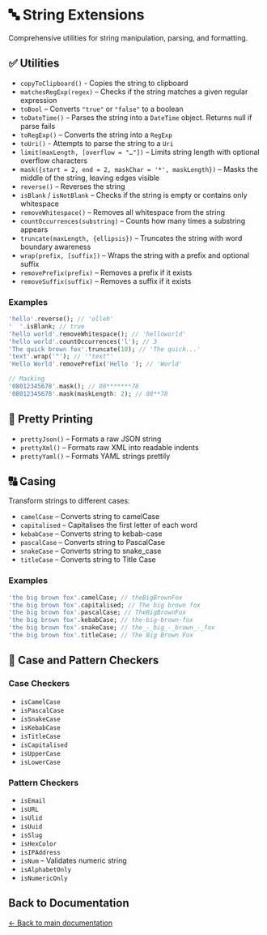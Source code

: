 # 🔤 String Extensions

Comprehensive utilities for string manipulation, parsing, and formatting.

## ✅ Utilities

- `copyToClipboard()` - Copies the string to clipboard
- `matchesRegExp(regex)` – Checks if the string matches a given regular expression
- `toBool` – Converts `"true"` or `"false"` to a boolean
- `toDateTime()` – Parses the string into a `DateTime` object. Returns null if parse fails
- `toRegExp()` – Converts the string into a `RegExp`
- `toUri()` - Attempts to parse the string to a `Uri`
- `limit(maxLength, [overflow = "…"])` – Limits string length with optional overflow characters
- `mask({start = 2, end = 2, maskChar = '*', maskLength})` – Masks the middle of the string, leaving edges visible
- `reverse()` – Reverses the string
- `isBlank` / `isNotBlank` – Checks if the string is empty or contains only whitespace
- `removeWhitespace()` – Removes all whitespace from the string
- `countOccurrences(substring)` – Counts how many times a substring appears
- `truncate(maxLength, {ellipsis})` – Truncates the string with word boundary awareness
- `wrap(prefix, [suffix])` – Wraps the string with a prefix and optional suffix
- `removePrefix(prefix)` – Removes a prefix if it exists
- `removeSuffix(suffix)` – Removes a suffix if it exists

### Examples

```dart
'hello'.reverse(); // 'olleh'
'  '.isBlank; // true
'hello world'.removeWhitespace(); // 'helloworld'
'hello world'.countOccurrences('l'); // 3
'The quick brown fox'.truncate(10); // 'The quick...'
'text'.wrap('"'); // '"text"'
'Hello World'.removePrefix('Hello '); // 'World'

// Masking
'08012345678'.mask(); // 08*******78
'08012345678'.mask(maskLength: 2); // 08**78
```

## 🎀 Pretty Printing

- `prettyJson()` – Formats a raw JSON string
- `prettyXml()` – Formats raw XML into readable indents
- `prettyYaml()` – Formats YAML strings prettily

## 🔠 Casing

Transform strings to different cases:

- `camelCase` – Converts string to camelCase
- `capitalised` – Capitalises the first letter of each word
- `kebabCase` – Converts string to kebab-case
- `pascalCase` – Converts string to PascalCase
- `snakeCase` – Converts string to snake_case
- `titleCase` – Converts string to Title Case

### Examples

```dart
'the big brown fox'.camelCase; // theBigBrownFox
'the big brown fox'.capitalised; // The big brown fox
'the big brown fox'.pascalCase; // TheBigBrownFox
'the big brown fox'.kebabCase; // the-big-brown-fox
'the big brown fox'.snakeCase; // the_-_big_-_brown_-_fox
'the big brown fox'.titleCase; // The Big Brown Fox
```

## 🧪 Case and Pattern Checkers

### Case Checkers

- `isCamelCase`
- `isPascalCase`
- `isSnakeCase`
- `isKebabCase`
- `isTitleCase`
- `isCapitalised`
- `isUpperCase`
- `isLowerCase`

### Pattern Checkers

- `isEmail`
- `isURL`
- `isUlid`
- `isUuid`
- `isSlug`
- `isHexColor`
- `isIPAddress`
- `isNum` – Validates numeric string
- `isAlphabetOnly`
- `isNumericOnly`

## Back to Documentation

[← Back to main documentation](./README.md)
